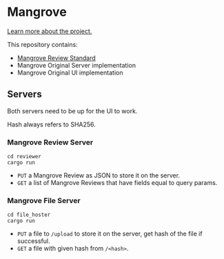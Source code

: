 # Mangrove

[Learn more about the project.](https://planting.space/mangrove.html)

This repository contains:
- [Mangrove Review Standard](Mangrove_Review_Standard_v1.md)
- Mangrove Original Server implementation
- Mangrove Original UI implementation

## Servers

Both servers need to be up for the UI to work.

Hash always refers to SHA256.

### Mangrove Review Server

```
cd reviewer
cargo run
```

- `PUT` a Mangrove Review as JSON to store it on the server.
- `GET` a list of Mangrove Reviews that have fields equal to query params.

### Mangrove File Server

```
cd file_hoster
cargo run
```

- `PUT` a file to `/upload` to store it on the server, get hash of the file if successful.
- `GET` a file with given hash from `/<hash>`.
